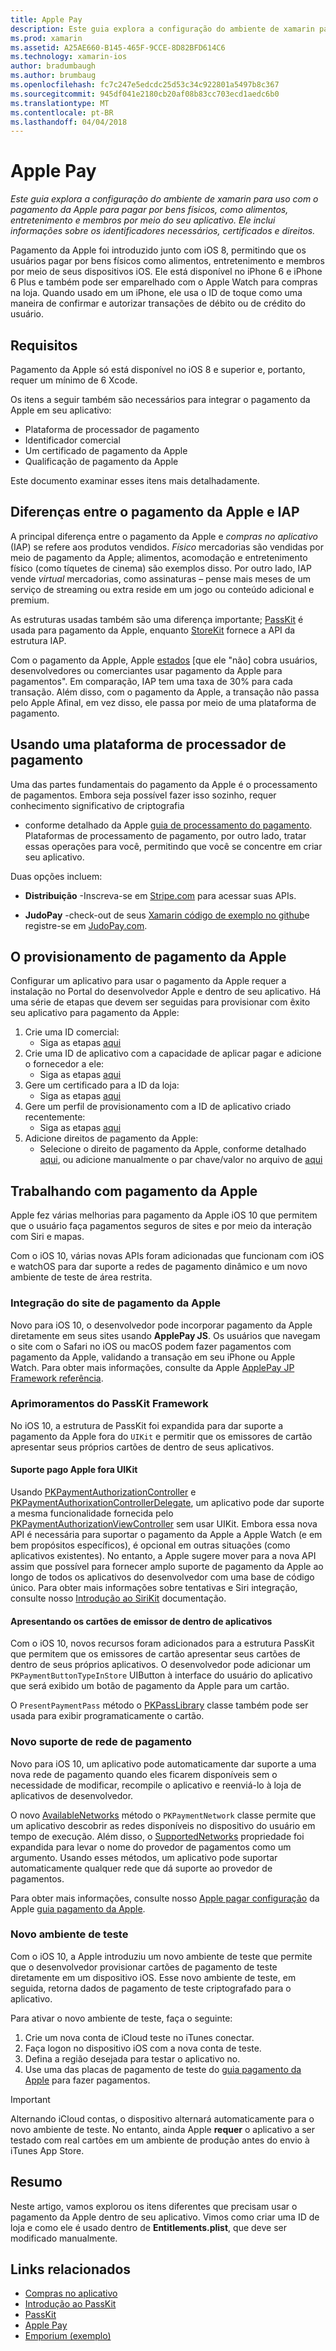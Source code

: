 ```yaml
---
title: Apple Pay
description: Este guia explora a configuração do ambiente de xamarin para uso com o pagamento da Apple para pagar por bens físicos, como alimentos, entretenimento e membros por meio do seu aplicativo. Ele inclui informações sobre os identificadores necessários, certificados e direitos.
ms.prod: xamarin
ms.assetid: A25AE660-B145-465F-9CCE-8D82BFD614C6
ms.technology: xamarin-ios
author: bradumbaugh
ms.author: brumbaug
ms.openlocfilehash: fc7c247e5edcdc25d53c34c922801a5497b8c367
ms.sourcegitcommit: 945df041e2180cb20af08b83cc703ecd1aedc6b0
ms.translationtype: MT
ms.contentlocale: pt-BR
ms.lasthandoff: 04/04/2018
---
```

# <a name="apple-pay"></a>Apple Pay

_Este guia explora a configuração do ambiente de xamarin para uso com o pagamento da Apple para pagar por bens físicos, como alimentos, entretenimento e membros por meio do seu aplicativo. Ele inclui informações sobre os identificadores necessários, certificados e direitos._


Pagamento da Apple foi introduzido junto com iOS 8, permitindo que os usuários pagar por bens físicos como alimentos, entretenimento e membros por meio de seus dispositivos iOS. Ele está disponível no iPhone 6 e iPhone 6 Plus e também pode ser emparelhado com o Apple Watch para compras na loja. Quando usado em um iPhone, ele usa o ID de toque como uma maneira de confirmar e autorizar transações de débito ou de crédito do usuário.


## <a name="requirements"></a>Requisitos

Pagamento da Apple só está disponível no iOS 8 e superior e, portanto, requer um mínimo de 6 Xcode.

Os itens a seguir também são necessários para integrar o pagamento da Apple em seu aplicativo:

 - Plataforma de processador de pagamento
 - Identificador comercial
 - Um certificado de pagamento da Apple
 - Qualificação de pagamento da Apple

Este documento examinar esses itens mais detalhadamente.

## <a name="differences-between-apple-pay-and-iap"></a>Diferenças entre o pagamento da Apple e IAP

A principal diferença entre o pagamento da Apple e *compras no aplicativo* (IAP) se refere aos produtos vendidos. *Físico* mercadorias são vendidas por meio de pagamento da Apple; alimentos, acomodação e entretenimento físico (como tíquetes de cinema) são exemplos disso. Por outro lado, IAP vende *virtual* mercadorias, como assinaturas – pense mais meses de um serviço de streaming ou extra reside em um jogo ou conteúdo adicional e premium.

As estruturas usadas também são uma diferença importante; [PassKit](https://developer.apple.com/library/ios/documentation/PassKit/Reference/PKPaymentAuthorizationViewController_Ref/) é usada para pagamento da Apple, enquanto [StoreKit](https://developer.apple.com/library/ios/documentation/PassKit/Reference/PKPaymentAuthorizationViewController_Ref/) fornece a API da estrutura IAP.

Com o pagamento da Apple, Apple [estados](https://developer.apple.com/apple-pay/Getting-Started-with-Apple-Pay.pdf) [que ele "não] cobra usuários, desenvolvedores ou comerciantes usar pagamento da Apple para pagamentos". Em comparação, IAP tem uma taxa de 30% para cada transação. Além disso, com o pagamento da Apple, a transação não passa pelo Apple Afinal, em vez disso, ele passa por meio de uma plataforma de pagamento.


## <a name="using-a-payment-processor-platform"></a>Usando uma plataforma de processador de pagamento

Uma das partes fundamentais do pagamento da Apple é o processamento de pagamentos. Embora seja possível fazer isso sozinho, requer conhecimento significativo de criptografia
- conforme detalhado da Apple [guia de processamento do pagamento](https://developer.apple.com/library/ios/ApplePay_Guide/ProcessPayment.html).
Plataformas de processamento de pagamento, por outro lado, tratar essas operações para você, permitindo que você se concentre em criar seu aplicativo.

Duas opções incluem:

- **Distribuição** -Inscreva-se em [Stripe.com](https://stripe.com/) para acessar suas APIs.

- **JudoPay** -check-out de seus [Xamarin código de exemplo no github](https://github.com/Judopay/Xamarin-Sample-App)e registre-se em [JudoPay.com](https://www.judopay.com/).


## <a name="provisioning-for-apple-pay"></a>O provisionamento de pagamento da Apple

Configurar um aplicativo para usar o pagamento da Apple requer a instalação no Portal do desenvolvedor Apple e dentro de seu aplicativo. Há uma série de etapas que devem ser seguidas para provisionar com êxito seu aplicativo para pagamento da Apple:

1. Crie uma ID comercial:
    - Siga as etapas [aqui](~/ios/deploy-test/provisioning/capabilities/apple-pay-capabilities.md#merchantid)
2. Crie uma ID de aplicativo com a capacidade de aplicar pagar e adicione o fornecedor a ele:
    - Siga as etapas [aqui](~/ios/deploy-test/provisioning/capabilities/apple-pay-capabilities.md#appid)
3. Gere um certificado para a ID da loja:
    - Siga as etapas [aqui](~/ios/deploy-test/provisioning/capabilities/apple-pay-capabilities.md#certificate)
4. Gere um perfil de provisionamento com a ID de aplicativo criado recentemente:
    - Siga as etapas [aqui](~/ios/get-started/installation/device-provisioning/manual-provisioning.md#provisioning)
5. Adicione direitos de pagamento da Apple:
    - Selecione o direito de pagamento da Apple, conforme detalhado [aqui](~/ios/deploy-test/provisioning/entitlements.md), ou adicione manualmente o par chave/valor no arquivo de [aqui](~/ios/deploy-test/provisioning/entitlements.md)


## <a name="working-with-apple-pay"></a>Trabalhando com pagamento da Apple

Apple fez várias melhorias para pagamento da Apple iOS 10 que permitem que o usuário faça pagamentos seguros de sites e por meio da interação com Siri e mapas.

Com o iOS 10, várias novas APIs foram adicionadas que funcionam com iOS e watchOS para dar suporte a redes de pagamento dinâmico e um novo ambiente de teste de área restrita.


### <a name="apple-pay-website-integration"></a>Integração do site de pagamento da Apple

Novo para iOS 10, o desenvolvedor pode incorporar pagamento da Apple diretamente em seus sites usando **ApplePay JS**. Os usuários que navegam o site com o Safari no iOS ou macOS podem fazer pagamentos com pagamento da Apple, validando a transação em seu iPhone ou Apple Watch. Para obter mais informações, consulte da Apple [ApplePay JP Framework referência](https://developer.apple.com/reference/applepayjs).

### <a name="passkit-framework-enhancements"></a>Aprimoramentos do PassKit Framework

No iOS 10, a estrutura de PassKit foi expandida para dar suporte a pagamento da Apple fora do `UIKit` e permitir que os emissores de cartão apresentar seus próprios cartões de dentro de seus aplicativos.


#### <a name="supporting-apple-pay-outside-of-uikit"></a>Suporte pago Apple fora UIKit

Usando [PKPaymentAuthorizationController](https://developer.apple.com/reference/passkit/pkpaymentauthorizationcontroller) e [PKPaymentAuthorixationControllerDelegate](https://developer.apple.com/reference/passkit/pkpaymentauthorizationcontrollerdelegate), um aplicativo pode dar suporte a mesma funcionalidade fornecida pelo [ PKPaymentAuthorizationViewController](https://developer.apple.com/reference/passkit/pkpaymentauthorizationviewcontroller) sem usar UIKit. Embora essa nova API é necessária para suportar o pagamento da Apple a Apple Watch (e em bem propósitos específicos), é opcional em outras situações (como aplicativos existentes). No entanto, a Apple sugere mover para a nova API assim que possível para fornecer amplo suporte de pagamento da Apple ao longo de todos os aplicativos do desenvolvedor com uma base de código único. Para obter mais informações sobre tentativas e Siri integração, consulte nosso [Introdução ao SiriKit](~/ios/platform/sirikit/index.md) documentação.

#### <a name="presenting-issuer-cards-from-within-apps"></a>Apresentando os cartões de emissor de dentro de aplicativos

Com o iOS 10, novos recursos foram adicionados para a estrutura PassKit que permitem que os emissores de cartão apresentar seus cartões de dentro de seus próprios aplicativos. O desenvolvedor pode adicionar um `PKPaymentButtonTypeInStore` UIButton à interface do usuário do aplicativo que será exibido um botão de pagamento da Apple para um cartão.

O `PresentPaymentPass` método o [PKPassLibrary](https://developer.apple.com/reference/passkit/pkpasslibrary) classe também pode ser usada para exibir programaticamente o cartão.

### <a name="new-payment-network-support"></a>Novo suporte de rede de pagamento

Novo para iOS 10, um aplicativo pode automaticamente dar suporte a uma nova rede de pagamento quando eles ficarem disponíveis sem o necessidade de modificar, recompile o aplicativo e reenviá-lo à loja de aplicativos de desenvolvedor.

O novo [AvailableNetworks](https://developer.apple.com/reference/passkit/pkpaymentrequest/1833288-availablenetworks) método o `PKPaymentNetwork` classe permite que um aplicativo descobrir as redes disponíveis no dispositivo do usuário em tempo de execução. Além disso, o [SupportedNetworks](https://developer.apple.com/reference/passkit/pkpaymentrequest/1619329-supportednetworks) propriedade foi expandida para levar o nome do provedor de pagamentos como um argumento. Usando esses métodos, um aplicativo pode suportar automaticamente qualquer rede que dá suporte ao provedor de pagamentos.

Para obter mais informações, consulte nosso [Apple pagar configuração](~/ios/platform/apple-pay.md) da Apple [guia pagamento da Apple](https://developer.apple.com/apple-pay/).

### <a name="new-testing-environment"></a>Novo ambiente de teste

Com o iOS 10, a Apple introduziu um novo ambiente de teste que permite que o desenvolvedor provisionar cartões de pagamento de teste diretamente em um dispositivo iOS. Esse novo ambiente de teste, em seguida, retorna dados de pagamento de teste criptografado para o aplicativo.

Para ativar o novo ambiente de teste, faça o seguinte:

1. Crie um nova conta de iCloud teste no iTunes conectar.
2. Faça logon no dispositivo iOS com a nova conta de teste.
3. Defina a região desejada para testar o aplicativo no.
4. Use uma das placas de pagamento de teste do [guia pagamento da Apple](https://developer.apple.com/apple-pay/) para fazer pagamentos.

> [!IMPORTANT]
> Alternando iCloud contas, o dispositivo alternará automaticamente para o novo ambiente de teste. No entanto, ainda Apple **requer** o aplicativo a ser testado com real cartões em um ambiente de produção antes do envio à iTunes App Store.

## <a name="summary"></a>Resumo

Neste artigo, vamos explorou os itens diferentes que precisam usar o pagamento da Apple dentro de seu aplicativo. Vimos como criar uma ID de loja e como ele é usado dentro de **Entitlements.plist**, que deve ser modificado manualmente.


## <a name="related-links"></a>Links relacionados

- [Compras no aplicativo](~/ios/platform/in-app-purchasing/index.md)
- [Introdução ao PassKit](~/ios/platform/passkit.md)
- [PassKit](https://developer.apple.com/library/ios/documentation/PassKit/Reference/PKPaymentAuthorizationViewController_Ref/)
- [Apple Pay](https://developer.apple.com/apple-pay/)
- [Emporium (exemplo)](https://developer.xamarin.com/samples/monotouch/ios9/Emporium/)
